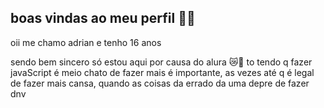 ## boas vindas ao meu perfil 🤠🔫
   oii me chamo adrian e tenho 16 anos 

sendo bem sincero só estou aqui por causa do alura 😿🔫
to tendo q fazer javaScript é meio chato de fazer mais é importante, as vezes até q é legal de fazer mais cansa, quando as coisas da errado da uma depre de fazer dnv 
